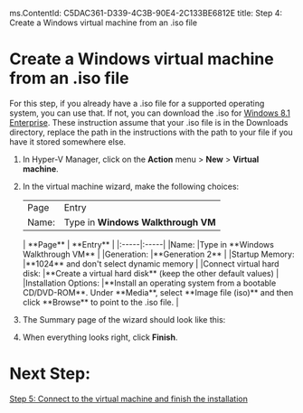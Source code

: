 ms.ContentId: C5DAC361-D339-4C3B-90E4-2C133BE6812E
title: Step 4: Create a Windows virtual machine from an .iso file

# Create a Windows virtual machine from an .iso file #

For this step, if you already have a .iso file for a supported operating system, you can use that. If not, you can download the .iso for [Windows 8.1 Enterprise](http://www.microsoft.com/en-us/evalcenter/evaluate-windows-8-1-enterprise). These instruction assume that your .iso file is in the Downloads directory, replace the path in the instructions with the path to your file if you have it stored somewhere else.

1. In Hyper-V Manager, click on the **Action** menu > **New** > **Virtual machine**. 
2. In the virtual machine wizard, make the following choices:

    <table><tr><td>Page</td><td>Entry</td></tr><tr><td>Name:</td><td>Type in <b>Windows Walkthrough VM</b></td></tr></table>
    | **Page** | **Entry** |
    |:-----|:-----|
    |Name:						|Type in **Windows Walkthrough VM**  |										
    |Generation: 				|**Generation 2** 			|										
    |Startup Memory:			|**1024** and don't select dynamic memory 				|			
    |Connect virtual hard disk: |**Create a virtual hard disk** (keep the other default values) 	|
    |Installation Options:		|**Install an operating system from a bootable CD/DVD-ROM**. Under **Media**, select **Image file (iso)** and then click **Browse** to point to the .iso file. |

3. The Summary page of the wizard should look like this:
	
	<!-- need screenshot -->
4. When everything looks right, click **Finish**. 

# Next Step: #
[Step 5: Connect to the virtual machine and finish the installation](step5.md)